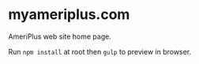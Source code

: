 # myameriplus.com
AmeriPlus web site home page.

Run `npm install` at root then `gulp` to preview in browser.